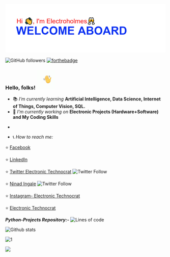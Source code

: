 <p><img src="https://raw.githubusercontent.com/Electroholmes/Electroholmes/main/header.png" alt="ni"></p>

<img alt="GitHub followers" src="https://img.shields.io/github/followers/Electroholmes?label=Follow&style=social">   [![forthebadge](https://forthebadge.com/images/badges/built-with-love.svg)](https://forthebadge.com)

### Hello, folks! <img src="https://raw.githubusercontent.com/Electroholmes/Electroholmes/master/b9371273ae94a946e92074d1b9696680.gif" width="60px">

- :books: *I’m currently learning* **Artificial Intelligence, Data Science, Internet of Things, Computer Vision, SQL.**
- :pencil: *I'm currently working on* **Electronic Projects (Hardware+Software) and My Coding Skills**

*

- :telephone_receiver: *How to reach me:*  

:star: [Facebook](https://www.facebook.com/ninad.ingale.5/)  

:star: [LinkedIn](https://www.linkedin.com/in/ninad-ingale-352008167/)  

:star: [Twitter Electronic Technocrat](https://twitter.com/Ingale70131855)  <img alt="Twitter Follow" src="https://img.shields.io/twitter/follow/Ingale70131855?label=Twitter%20%28Electronic%20Technocrat%29">

 :star:  [Ninad Ingale](https://twitter.com/NinadIngale3) <img alt="Twitter Follow" src="https://img.shields.io/twitter/follow/NinadIngale3?label=Twitter&style=social">
 
 :star:  [Instagram- Electronic Technocrat](https://www.instagram.com/official_electronic_technocrat/)
 
 :star: [Electronic Technocrat](https://www.youtube.com/c/ElectronicTechnocrat/featured)

***Python-Projects Repository:-*** <img alt="Lines of code" src="https://img.shields.io/tokei/lines/github/Electroholmes/Python-Projects">


![Github stats](https://github-readme-stats.vercel.app/api?username=Electroholmes)

![1](https://github-readme-stats.vercel.app/api/top-langs/?username=Electroholmes&theme=blue-green)

![](https://img.shields.io/badge/<N>-<O>-informational?style=flat&logo=GitHub&logoColor=white&color=2bbc8a)

  
